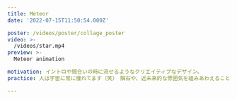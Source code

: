 ```yaml
---
title: Meteor
date: '2022-07-15T11:50:54.000Z'

poster: /videos/poster/collage_poster
video: >-
  /videos/star.mp4
preview: >-
  Meteor animation 

motivation: イントロや間合いの時に流せるようなクリエイティブなデザイン。
practice: 人は宇宙に常に憧れてます（笑）　隕石や、近未来的な雰囲気を組みあわえることによって想像力を持ってもらえるように工夫しました。

---
```


